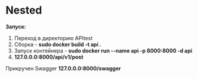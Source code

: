 # Nested
<b>Запуск:</b>
1. Переход в директорию APItest
2. Сборка - <b>sudo docker build -t api .</b>
3. Запуск контейнера - <b>sudo docker run --name api -p 8000:8000 -d api</b>
4. <b>127.0.0.0:8000/api/v1/post</b>


Прикручен Swagger
<b>127.0.0.0:8000/swagger</b>

